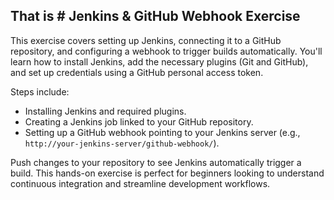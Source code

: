 ## That is # Jenkins & GitHub Webhook Exercise

This exercise covers setting up Jenkins, connecting it to a GitHub repository, and configuring a webhook to trigger builds automatically. You'll learn how to install Jenkins, add the necessary plugins (Git and GitHub), and set up credentials using a GitHub personal access token.

Steps include:
- Installing Jenkins and required plugins.
- Creating a Jenkins job linked to your GitHub repository.
- Setting up a GitHub webhook pointing to your Jenkins server (e.g., `http://your-jenkins-server/github-webhook/`).

Push changes to your repository to see Jenkins automatically trigger a build. This hands-on exercise is perfect for beginners looking to understand continuous integration and streamline development workflows.
